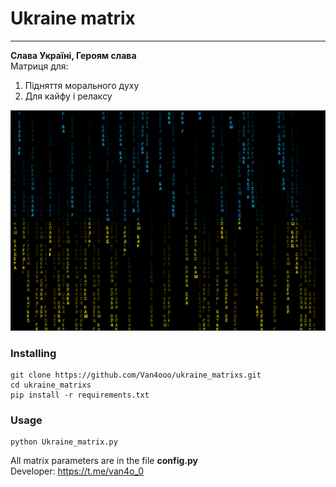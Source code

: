 # Ukraine matrix

---

**Слава Україні, Героям слава**  
Матриця для:  
1. Підняття морального духу  
1. Для кайфу і релаксу

![logo](static/logo.png)

### Installing

    git clone https://github.com/Van4ooo/ukraine_matrixs.git
    cd ukraine_matrixs
    pip install -r requirements.txt

### Usage
    
    python Ukraine_matrix.py


All matrix parameters are in the file **config.py**  
Developer: https://t.me/van4o_0